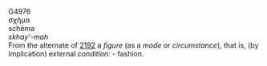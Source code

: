 G4976  
σχῆμα  
schēma  
*skhay‘-mah*  
From the alternate of [2192](g2192) a *figure* (as a *mode* or
*circumstance*), that is, (by implication) external *condition:* -
fashion.  
